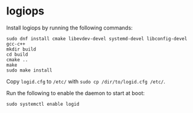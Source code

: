 # logiops

Install logiops by running the following commands:

```
sudo dnf install cmake libevdev-devel systemd-devel libconfig-devel gcc-c++
mkdir build
cd build
cmake ..
make
sudo make install
```

Copy `logid.cfg` to `/etc/` with `sudo cp /dir/to/logid.cfg /etc/`.

Run the following to enable the daemon to start at boot:

```
sudo systemctl enable logid
```
